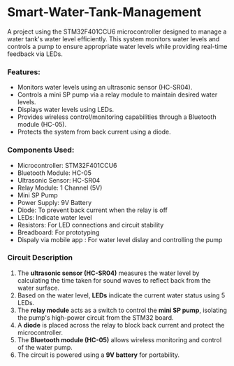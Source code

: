 # Smart-Water-Tank-Management
A project using the STM32F401CCU6 microcontroller designed to manage a water tank's water level efficiently. This system monitors water levels and controls a pump to ensure appropriate water levels while providing real-time feedback via LEDs.

### Features:
- Monitors water levels using an ultrasonic sensor (HC-SR04).
- Controls a mini SP pump via a relay module to maintain desired water levels.
- Displays water levels using LEDs.
- Provides wireless control/monitoring capabilities through a Bluetooth module (HC-05).
- Protects the system from back current using a diode.

### Components Used:
- Microcontroller: STM32F401CCU6
- Bluetooth Module: HC-05
- Ultrasonic Sensor: HC-SR04
- Relay Module: 1 Channel (5V)
- Mini SP Pump
- Power Supply: 9V Battery
- Diode: To prevent back current when the relay is off
- LEDs: Indicate water level
- Resistors: For LED connections and circuit stability
- Breadboard: For prototyping
- Dispaly via mobile app : For water level dislay and controlling the pump

### Circuit Description
1. The **ultrasonic sensor (HC-SR04)** measures the water level by calculating the time taken for sound waves to reflect back from the water surface.  
2. Based on the water level, **LEDs** indicate the current water status using 5 LEDs.  
3. The **relay module** acts as a switch to control the **mini SP pump**, isolating the pump's high-power circuit from the STM32 board.  
4. A **diode** is placed across the relay to block back current and protect the microcontroller.  
5. The **Bluetooth module (HC-05)** allows wireless monitoring and control of the water pump.  
6. The circuit is powered using a **9V battery** for portability.

